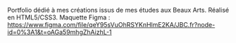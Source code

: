 Portfolio dédié à mes créations issus de mes études aux Beaux Arts. Réalisé en HTML5/CSS3.
Maquette Figma : https://www.figma.com/file/qeY95sVuOhRSYKnHlmE2KA/JBC.fr?node-id=0%3A1&t=oAGa59mhgZhAizhL-1
